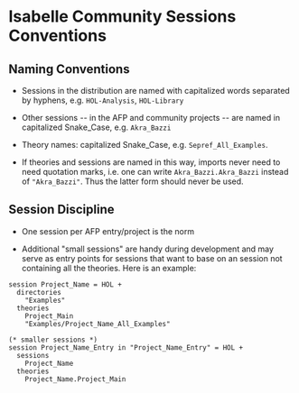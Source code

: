 # Isabelle Community Sessions Conventions #


## Naming Conventions ##

- Sessions in the distribution are named with capitalized words separated by hyphens, e.g. `HOL-Analysis`, `HOL-Library`

- Other sessions -- in the AFP and community projects -- are named in capitalized Snake_Case, e.g. `Akra_Bazzi`

- Theory names: capitalized Snake_Case, e.g. `Sepref_All_Examples`.

- If theories and sessions are named in this way, imports never need to need quotation marks, i.e. one can write `Akra_Bazzi.Akra_Bazzi` instead of `"Akra_Bazzi"`. Thus the latter form should never be used.

## Session Discipline

- One session per AFP entry/project is the norm

- Additional "small sessions" are handy during development and may serve as entry points for sessions that want to base on an session not containing all the theories. Here is an example:

```
session Project_Name = HOL +
  directories
    "Examples"
  theories
    Project_Main
    "Examples/Project_Name_All_Examples"

(* smaller sessions *)
session Project_Name_Entry in "Project_Name_Entry" = HOL +
  sessions
    Project_Name
  theories
    Project_Name.Project_Main
```
 




